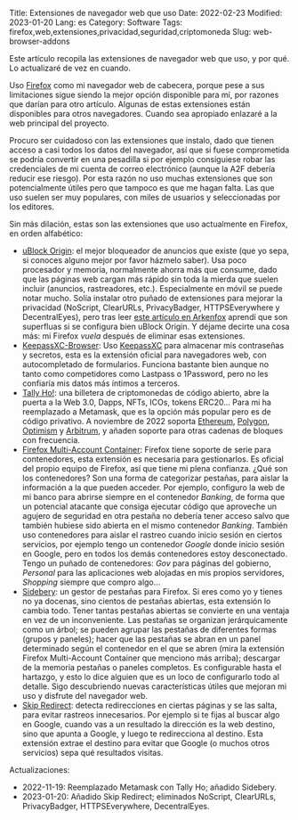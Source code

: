 Title: Extensiones de navegador web que uso
Date: 2022-02-23
Modified: 2023-01-20
Lang: es
Category: Software
Tags: firefox,web,extensiones,privacidad,seguridad,criptomoneda
Slug: web-browser-addons

Este artículo recopila las extensiones de navegador web que uso, y por qué. Lo actualizaré
de vez en cuando.

Uso [Firefox](https://www.mozilla.org/en-US/firefox/new/) como mi navegador web de
cabecera, porque pese a sus limitaciones sigue siendo la mejor opción disponible para mí,
por razones que darían para otro artículo. Algunas de estas extensiones están disponibles
para otros navegadores. Cuando sea apropiado enlazaré a la web principal del proyecto.

Procuro ser cuidadoso con las extensiones que instalo, dado que tienen acceso a casi todos
los datos del navegador, así que si fuese comprometida se podría convertir en una
pesadilla si por ejemplo consiguiese robar las credenciales de mi cuenta de correo
electrónico (aunque la A2F debería reducir ese riesgo). Por esta razón no uso muchas
extensiones que son potencialmente útiles pero que tampoco es que me hagan falta. Las que
uso suelen ser muy populares, con miles de usuarios y seleccionadas por los editores.

Sin más dilación, estas son las extensiones que uso actualmente en Firefox, en orden
alfabético:

- [uBlock Origin](https://ublockorigin.com/): el mejor bloqueador de anuncios que existe
  (que yo sepa, si conoces alguno mejor por favor házmelo saber). Usa poco procesador y
  memoria, normalmente ahorra más que consume, dado que las páginas web cargan más rápido
  sin toda la mierda que suelen incluir (anuncios, rastreadores, etc.). Especialmente en
  móvil se puede notar mucho. Solía instalar otro puñado de extensiones para mejorar la
  privacidad (NoScript, ClearURLs, PrivacyBadger, HTTPSEverywhere y DecentralEyes), pero
  tras leer [este artículo en
  Arkenfox](https://github.com/arkenfox/user.js/wiki/4.1-Extensions) aprendí que son
  superfluas si se configura bien uBlock Origin. Y déjame decirte una cosa más: mi Firefox
  *vuela* después de eliminar esas extensiones.
- [KeepassXC-Browser](https://keepassxc.org/docs/KeePassXC_GettingStarted.html#_setup_browser_integration):
  Uso [KeepassXC](https://keepassxc.org/) para almacenar mis contraseñas y secretos, esta
  es la extensión oficial para navegadores web, con autocompletado de
  formularios. Funciona bastante bien aunque no tanto como competidores como Lastpass o
  1Password, pero no les confiaría mis datos más íntimos a terceros.
- [Tally Ho!](https://tallyho.org/): una billetera de criptomonedas de código abierto,
  abre la puerta a la Web 3.0, Dapps, NFTs, ICOs, tokens ERC20... Para mi ha reemplazado a
  Metamask, que es la opción más popular pero es de código privativo. A noviembre de 2022
  soporta [Ethereum](https://ethereum.org/en/), [Polygon](https://polygon.technology/),
  [Optimism](https://www.optimism.io/) y [Arbitrum](https://arbitrum.io/), y añaden
  soporte para otras cadenas de bloques con frecuencia.
- [Firefox Multi-Account
  Container](https://addons.mozilla.org/en-US/firefox/addon/multi-account-containers/):
  Firefox tiene soporte de serie para contenedores, esta extensión es necesaria para
  gestionarlos. Es oficial del propio equipo de Firefox, así que tiene mi plena
  confianza. ¿Qué son los contenedores? Son una forma de categorizar pestañas, para aislar
  la información a la que pueden acceder. Por ejemplo, configuro la web de mi banco para
  abrirse siempre en el contenedor _Banking_, de forma que un potencial atacante que
  consiga ejecutar código que aproveche un agujero de seguridad en otra pestaña no debería
  tener acceso salvo que también hubiese sido abierta en el mismo contenedor
  _Banking_. También uso contenedores para aislar el rastreo cuando inicio sesión en
  ciertos servicios, por ejemplo tengo un contenedor _Google_ donde inicio sesión en
  Google, pero en todos los demás contenedores estoy desconectado. Tengo un puñado de
  contenedores: _Gov_ para páginas del gobierno, _Personal_ para las aplicaciones web
  alojadas en mis propios servidores, _Shopping_ siempre que compro algo...
- [Sidebery](https://addons.mozilla.org/en-US/firefox/addon/sidebery/): un gestor de
  pestañas para Firefox. Si eres como yo y tienes no ya docenas, sino cientos de pestañas
  abiertas, esta extensión lo cambia todo. Tener tantas pestañas abiertas se convierte en
  una ventaja en vez de un inconveniente. Las pestañas se organizan jerárquicamente como
  un árbol; se pueden agrupar las pestañas de diferentes formas (grupos y paneles); hacer
  que las pestañas se abran en un panel determinado según el contenedor en el que se abren
  (mira la extensión Firefox Multi-Account Container que menciono más arriba); descargar
  de la memoria pestañas o paneles completos. Es configurable hasta el hartazgo, y esto lo
  dice alguien que es un loco de configurarlo todo al detalle. Sigo descubriendo nuevas
  características útiles que mejoran mi uso y disfrute del navegador web.
- [Skip Redirect](https://addons.mozilla.org/en-US/firefox/addon/skip-redirect/): detecta
  redirecciones en ciertas páginas y se las salta, para evitar rastreos innecesarios. Por
  ejemplo si te fijas al buscar algo en Google, cuando vas a un resultado la dirección es
  la web destino, sino que apunta a Google, y luego te redirecciona al destino. Esta
  extensión extrae el destino para evitar que Google (o muchos otros servicios) sepa qué
  resultados visitas.

Actualizaciones:

- 2022-11-19: Reemplazado Metamask con Tally Ho; añadido Sidebery.
- 2023-01-20: Añadido Skip Redirect; eliminados NoScript, ClearURLs, PrivacyBadger, HTTPSEverywhere, DecentralEyes.
